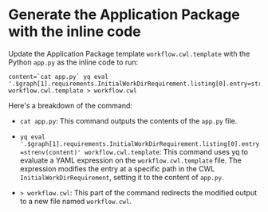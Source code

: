 # Generate the Application Package with the inline code

Update the Application Package template `workflow.cwl.template` with the Python `app.py` as the inline code to run:

```
content=`cat app.py` yq eval '.$graph[1].requirements.InitialWorkDirRequirement.listing[0].entry=strenv(content)' workflow.cwl.template > workflow.cwl
```

Here's a breakdown of the command:

* `cat app.py`: This command outputs the contents of the `app.py` file.

* `yq eval '.$graph[1].requirements.InitialWorkDirRequirement.listing[0].entry=strenv(content)' workflow.cwl.template`: This command uses yq to evaluate a YAML expression on the `workflow.cwl.template` file. The expression modifies the entry at a specific path in the CWL `InitialWorkDirRequirement`, setting it to the content of `app.py`.

* `> workflow.cwl`: This part of the command redirects the modified output to a new file named `workflow.cwl`.

